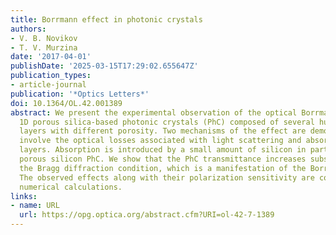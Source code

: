 ```yaml
---
title: Borrmann effect in photonic crystals
authors:
- V. B. Novikov
- T. V. Murzina
date: '2017-04-01'
publishDate: '2025-03-15T17:29:02.655647Z'
publication_types:
- article-journal
publication: '*Optics Letters*'
doi: 10.1364/OL.42.001389
abstract: We present the experimental observation of the optical Borrmann effect in
  1D porous silica-based photonic crystals (PhC) composed of several hundreds of dielectric
  layers with different porosity. Two mechanisms of the effect are demonstrated, which
  involve the optical losses associated with light scattering and absorption in nanoporous
  layers. Absorption is introduced by a small amount of silicon in partially annealed
  porous silicon PhC. We show that the PhC transmittance increases substantially under
  the Bragg diffraction condition, which is a manifestation of the Borrmann effect.
  The observed effects along with their polarization sensitivity are confirmed by
  numerical calculations.
links:
- name: URL
  url: https://opg.optica.org/abstract.cfm?URI=ol-42-7-1389
---
```

